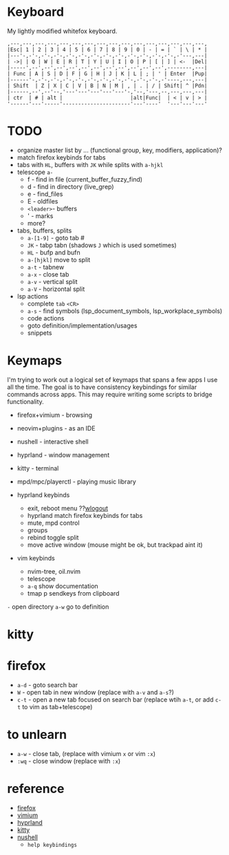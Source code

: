 # Keyboard
My lightly modified whitefox keyboard.
```
,---,---,---,---,---,---,---,---,---,---,---,---,---,---,---,---,
|Esc| 1 | 2 | 3 | 4 | 5 | 6 | 7 | 8 | 9 | 0 | - | = | ` | \ | * |
|---'-,-'-,-'-,-'-,-'-,-'-,-'-,-'-,-'-,-'-,-'-,-'-,-'-,-'---,---|
| ->| | Q | W | E | R | T | Y | U | I | O | P | [ | ] | <-  |Del|
|-----',--',--',--',--',--',--',--',--',--',--',--',--------,---|
| Func | A | S | D | F | G | H | J | K | L | ; | ' | Enter  |Pup|
|------'-,-'-,-'-,-'-,-'-,-'-,-'-,-'-,-'-,-'-,-'-,-'----,---,---|
| Shift  | Z | X | C | V | B | N | M | , | . | / | Shift| ^ |Pdn|
|------,--',--'--,'---'---'---'---'---'-,'--,'---,--,---,---,---|
| ctr  | # | alt |                      |alt|Func|  | < | v | > |
'------'---'-----'----------------------'---'----'  '---'---'---'
```
# TODO
* organize master list by ... (functional group, key, modifiers, application)?
* match firefox keybinds for tabs
* tabs with `HL`, buffers with `JK` while splits with `a-hjkl`
* telescope `a-`
    * f - find in file (current_buffer_fuzzy_find)
    * d - find in directory (live_grep)
    * e - find_files
    * E - oldfiles
    * `<leader>`- buffers
    * ' - marks
    * more?
* tabs, buffers, splits
    * `a-[1-9]` - goto tab # 
    * `JK` - tabp tabn (shadows `J` which is used sometimes)
    * `HL` - bufp and bufn
    * `a-[hjkl]` move to split
    * `a-t` - tabnew
    * `a-x` - close tab
    * `a-v` - vertical split
    * `a-V` - horizontal split
* lsp actions
    * complete `tab` `<CR>`
    * `a-s` - find symbols (lsp_document_symbols, lsp_workplace_symbols)
    * code actions
    * goto definition/implementation/usages
    * snippets


# Keymaps

I'm trying to work out a logical set of keymaps that spans a few apps I use all the time.
The goal is to have consistency keybindings for similar commands across apps.
This may require writing some scripts to bridge functionality.
* firefox+vimium - browsing
* neovim+plugins - as an IDE
* nushell - interactive shell
* hyprland - window management
* kitty - terminal
* mpd/mpc/playerctl - playing music library

* hyprland keybinds
    * exit, reboot menu ??[wlogout](https://github.com/ArtsyMacaw/wlogout)
    * hyprland match firefox keybinds for tabs
    * mute, mpd control
    * groups
    * rebind toggle split
    * move active window (mouse might be ok, but trackpad aint it)
* vim keybinds
    * nvim-tree, oil.nvim
    * telescope
    * `a-q` show documentation
    * tmap p sendkeys from clipboard

`-` open directory
`a-w` go to definition

# kitty
# firefox
* `a-d` - goto search bar
* `W` - open tab in new window (replace with `a-v` and `a-s`?)
* `c-t` - open a new tab focused on search bar (replace wtih `a-t`, or add `c-t` to vim as tab+telescope)

# to unlearn
* `a-w` - close tab, (replace with vimium `x` or vim `:x`)
* `:wq` - close window (replace with `:x`)

# reference
* [firefox](https://support.mozilla.org/en-US/kb/keyboard-shortcuts-perform-firefox-tasks-quickly)
* [vimium](https://github.com/philc/vimium)
* [hyprland](https://wiki.hyprland.org/Configuring/Binds/#bind-flags)
* [kitty](https://sw.kovidgoyal.net/kitty/conf/#keyboard-shortcuts)
* [nushell](https://www.nushell.sh/commands/docs/keybindings.html)
    * `help keybindings`
